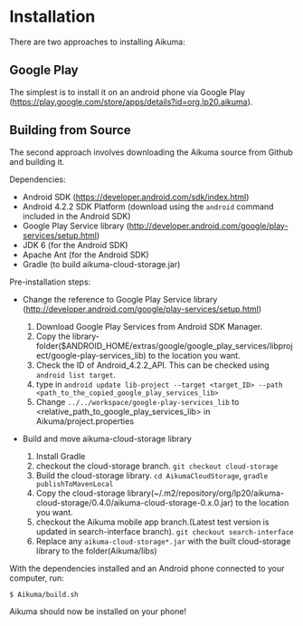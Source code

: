 Installation
============

There are two approaches to installing Aikuma:

Google Play
-----------

The simplest is to install it on an android phone via Google Play
(https://play.google.com/store/apps/details?id=org.lp20.aikuma).

Building from Source
--------------------

The second approach involves downloading the Aikuma source from Github and
building it.

Dependencies:
  * Android SDK (https://developer.android.com/sdk/index.html)
  * Android 4.2.2 SDK Platform (download using the `android` command included in the Android SDK)
  * Google Play Service library (http://developer.android.com/google/play-services/setup.html)
  * JDK 6 (for the Android SDK)
  * Apache Ant (for the Android SDK)
  * Gradle (to build aikuma-cloud-storage.jar)

Pre-installation steps:
  * Change the reference to Google Play Service library (http://developer.android.com/google/play-services/setup.html)
    1. Download Google Play Services from Android SDK Manager.
    2. Copy the library-folder($ANDROID_HOME/extras/google/google_play_services/libproject/google-play-services_lib) to the location you want.
    2. Check the ID of Android_4.2.2_API. This can be checked using `android list target`.
    3. type in `android update lib-project --target <target_ID> --path <path_to_the_copied_google_play_services_lib>`
    4. Change `../../workspace/google-play-services_lib` to \<relative_path_to_google_play_services_lib\> in Aikuma/project.properties
 
  * Build and move aikuma-cloud-storage library
    1. Install Gradle
    2. checkout the cloud-storage branch. `git checkout cloud-storage`
    3. Build the cloud-storage library. `cd AikumaCloudStorage`, `gradle publishToMavenLocal`
    4. Copy the cloud-storage library(~/.m2/repository/org/lp20/aikuma-cloud-storage/0.4.0/aikuma-cloud-storage-0.x.0.jar) to the location you want.
    5. checkout the Aikuma mobile app branch.(Latest test version is updated in search-interface branch). `git checkout search-interface`
    6. Replace any `aikuma-cloud-storage*.jar` with the built cloud-storage library to the folder(Aikuma/libs) 


With the dependencies installed and an Android phone connected to your computer, run:

`$ Aikuma/build.sh`

Aikuma should now be installed on your phone!


